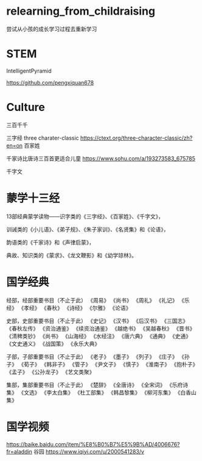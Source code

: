 # relearning_from_childraising
尝试从小孩的成长学习过程去重新学习


# STEM

IntelligentPyramid

https://github.com/pengxiquan678


# Culture

三百千千

三字经
three charater-classic
https://ctext.org/three-character-classic/zh?en=on
百家姓

千家诗比唐诗三百首更适合儿童
https://www.sohu.com/a/193273583_675785

千字文

# 蒙学十三经

13部经典蒙学读物——识字类的《三字经》、《百家姓》、《千字文》，

训诫类的《小儿语》、《弟子规》、《朱子家训》、《名贤集》和《论语》，

韵语类的《千家诗》和《声律启蒙》，

典故、知识类的《蒙求》、《龙文鞭影》和《幼学琼林》。

# 国学经典
经部，经部重要书目（不止于此）
《周易》	《尚书》	《周礼》	《礼记》	《乐经》
《孝经》	《春秋》	《诗经》	《尔雅》	《论语》

史部，史部重要书目（不止于此）
《史记》	《汉书》	《后汉书》	《三国志》	《春秋左传》
《资治通鉴》	《续资治通鉴》	《越绝书》	《吴越春秋》	《晋书》
《清稗类钞》	《尚书》	《山海经》	《水经注》	《唐六典》
《通典》	《史通》	《文史通义》	《战国策》	《永乐大典》

子部，子部重要书目（不止于此）
《老子》	《墨子》	《列子》	《庄子》	《孙子》
《荀子》	《韩非子》	《管子》	《尹文子》	《慎子》
《淮南子》	《抱朴子》	《孟子》	《公孙龙子》	《艺文类聚》

集部，集部重要书目（不止于此）
《楚辞》	《全唐诗》	《全宋词》	《乐府诗集》	《文选》 
《李太白集》	《杜工部集》	《韩昌黎集》	《柳河东集》	《白香山集》

#  国学视频

https://baike.baidu.com/item/%E8%B0%B7%E5%9B%AD/4006676?fr=aladdin
谷园
https://www.iqiyi.com/u/2000541283/v

